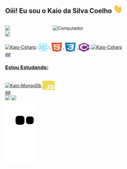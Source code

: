 ## Oiii! Eu sou o Kaio da Silva Coelho  <img  src="https://raw.githubusercontent.com/ABSphreak/ABSphreak/master/gifs/Hi.gif" width="30px">
 <br/>
 <div>
  <a href="https://github.com/Kaio-Silva">
  <img height="180em" src="https://github-readme-stats.vercel.app/api?username=Kaio-Silva&show_icons=true&theme=dracula&include_all_commits=true&count_private=true"/>
  <img src="https://raw.githubusercontent.com/MicaelliMedeiros/micaellimedeiros/master/image/computer-illustration.png" min-width="250px" max-width="250px" width="350px" align="right" alt="Computador">
</div>
  <div>
   <img height="180em" src="https://github-readme-stats.vercel.app/api/top-langs/?username=Kaio-Silva&layout=compact&langs_count=7&theme=dracula"/>
  </div>  
<div style="display: inline_block"><br>
  <img align="center" alt="Kaio-Csharp" height="60" width="60" src="https://cdn.icon-icons.com/icons2/2415/PNG/512/mysql_original_wordmark_logo_icon_146417.png">
  <img align="center" alt="Kaio-React" height="30" width="40" src="https://raw.githubusercontent.com/devicons/devicon/master/icons/react/react-original.svg">
  <img align="center" alt="Kaio-HTML" height="30" width="40" src="https://raw.githubusercontent.com/devicons/devicon/master/icons/html5/html5-original.svg">
  <img align="center" alt="Kaio-CSS" height="30" width="40" src="https://raw.githubusercontent.com/devicons/devicon/master/icons/css3/css3-original.svg">
  <img align="center" alt="Kaio-Csharp" height="30" width="40" src="https://raw.githubusercontent.com/devicons/devicon/master/icons/csharp/csharp-original.svg">
  <img align="center" alt="Kaio-Csharp" height="30" width="30" src="https://camo.githubusercontent.com/e9141be13e6bea8c50af6d48f64700246faed666040ead23e74d4fc27bf411e3/68747470733a2f2f696d672e69636f6e73382e636f6d2f666c75656e742f34382f3030303030302f76697375616c2d73747564696f2d636f64652d323031392e706e67">
</div>
  ##
 <h3> Estou Estudando: </h3>
 <div style="display: inline_block"><br>
   <img align="center" alt="Kaio-MongoDb" height="30" width="40" src="https://cdn.icon-icons.com/icons2/2415/PNG/512/mongodb_original_wordmark_logo_icon_146425.png">
   <img align="center" alt="Kaio-Js" height="30" width="40" src="https://raw.githubusercontent.com/devicons/devicon/master/icons/javascript/javascript-plain.svg">
 </div>
  ##
 
<div> 
   <a href="https://www.linkedin.com/in/kaio-silva-coelho-9b92a3224/" target="_blank"><img src="https://img.shields.io/badge/-LinkedIn-%230077B5?style=for-the-badge&logo=linkedin&logoColor=white" target="_blank"></a> 
  <a href = "mailto:kaiosilvacoelho@gmail.com"><img src="https://img.shields.io/badge/-Gmail-%23333?style=for-the-badge&logo=gmail&logoColor=white" target="_blank"></a>

  ![Snake animation](https://github.com/rafaballerini/rafaballerini/blob/output/github-contribution-grid-snake.svg)
 
</div>
